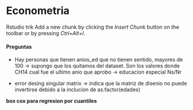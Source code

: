 # Econometria

Rstudio trik 
Add a new chunk by clicking the *Insert Chunk* button on the toolbar or by pressing *Ctrl+Alt+I*.

#### Preguntas

* Hay personas que tienen anios_ed que no tienen sentido, mayores de 100 -> supongo que los quitamos del dataset. 
Son los valores donde CH14 cual fue el ultimo anio que aprobo -> educacion especial Ns/Nr 

* error desing singular matrix -> indica que la matriz de disenio no puede invertirse debido a la inclucion de as.factor(edades)

**box cox para regresion por cuantiles** 